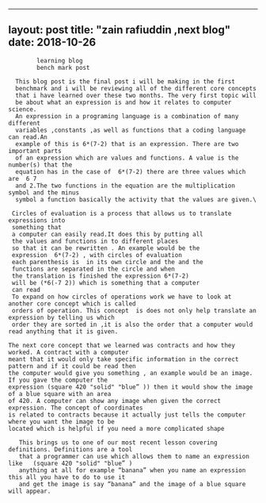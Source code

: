 
---
layout: post
title: "zain rafiuddin ,next blog"
date: 2018-10-26
---
            learning blog 
            bench mark post
            
      This blog post is the final post i will be making in the first
      benchmark and i will be reviewing all of the different core concepts 
      that i have learned over these two months. The very first topic will
      be about what an expression is and how it relates to computer science.
      An expression in a programing language is a combination of many different
      variables ,constants ,as well as functions that a coding language can read.An
      example of this is 6*(7-2) that is an expression. There are two important parts
      of an expression which are values and functions. A value is the number(s) that the
      equation has in the case of  6*(7-2) there are three values which are  6 7
      and 2.The two functions in the equation are the multiplication symbol and the minus
      symbol a function basically the activity that the values are given.\
 
     Circles of evaluation is a process that allows us to translate expressions into
     something that 
     a computer can easily read.It does this by putting all
     the values and functions in to different places
     so that it can be rewritten . An example would be the
     expression  6*(7-2) , with circles of evaluation
     each parenthesis is  in its own circle and the and the 
     functions are separated in the circle and when 
     the translation is finished the expression 6*(7-2) 
     will be (*6(-7 2)) which is something that a computer 
     can read  
     To expand on how circles of operations work we have to look at another core concept which is called 
     orders of operation. This concept  is does not only help translate an expression by telling us which
     order they are sorted in ,it is also the order that a computer would read anything that it is given.
   
    The next core concept that we learned was contracts and how they worked. A contract with a computer 
    meant that it would only take specific information in the correct pattern and if it could be read then
    the computer would give you something , an example would be an image. If you gave the computer the
    expression (square 420 "solid" "blue” )) then it would show the image of a blue square with an area
    of 420. A computer can show any image when given the correct expression. The concept of coordinates
    is related to contracts because it actually just tells the computer where you want the image to be 
    located which is helpful if you need a more complicated shape 
     
       This brings us to one of our most recent lesson covering definitions. Definitions are a tool
       that a programmer can use which allows them to name an expression like   (square 420 "solid" "blue” ) 
       anything at all for example “banana” when you name an expression this all you have to do to use it
       and get the image is say “banana” and the image of a blue square will appear.
 


                                                                                                                                                                                                                                                                                                                                                                                                                                                                                                                                                 
